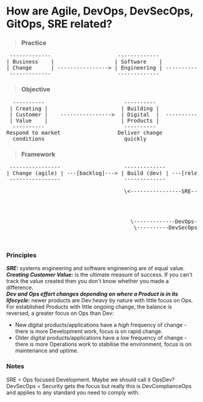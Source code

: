 # How are Agile, DevOps, DevSecOps, GitOps, SRE related?

>### Practice
<pre>
 -------------                     -------------                   -------------  
| Business    |                   | Software    |                 | Platform    |  
| Change      | ----------------> | Engineering | --------------> | Engineering |  
 -------------                     -------------                   -------------  
</pre>

>### Objective 
<pre>
  ----------                         ----------                    --------------
 | Creating |                       | Building |                  | Maintaining  |
 | Customer |    ---------------->  | Digital  |  --------------> | Stable       |
 | Value    |                       | Products |                  | Environments |
  ----------                         ----------                    --------------
Respond to market                  Deliver change               Preserve availability
  conditions                         quickly                    (resistant to change)
</pre>

>### Framework

<pre>
 ----------------                    -------------                    ------------
| Change (agile) | ---[backlog]---> | Build (dev) | ---[release]---> | Run (ops)  |  ; Where [] is the transition.
 ----------------                    -------------                    ------------

                                     \<----------------SRE-----------------------/   ; Ops led - mature Products with very little change to codebase
                                                                                               - focus is on NFRs:
                                                                                                     Reliability (security, performance, integrity)
                                                                                                     Availability (resilience, redundancy, recovery)
                                                                                                     Scalability (adaptive capacity)
                                       \-------------DevOps--------------->/         ; Dev led - in newer Products, change to codebase is constant
                                        \----------DevSecOps------------->/          ; Security led - this is really DevComplianceOps
                                                                      \--GitOps--/   ; Infrastructure configuration - ephermal, scalable, immutable,
                                                                                                                    repeatable
</pre>

### **Principles**
_**SRE:**_ systems engineering and software engineering are of equal value.  
_**Creating Customer Value:**_ is the ultimate measure of success. If you can't track the value created then you don't know whether you made a difference.  
_**Dev and Ops effort changes depending on where a Product is in its lifecycle:**_ newer products are Dev heavy by nature with little focus on Ops. For established Products with little ongoing change, the balance is reversed, a greater focus on Ops than Dev:

* New digital products/applications have a *high* frequency of change - there is more Development work, focus is on rapid change.
* Older digital products/applications have a *low* frequency of change - there is more Operations work to stabilise the environment, focus is on maintenance and uptime.


### Notes
SRE = Ops focused Development. Maybe we should call it OpsDev?  
DevSecOps = Security gets the focus but really this is DevComplianceOps and applies to any standard you need to comply with.
